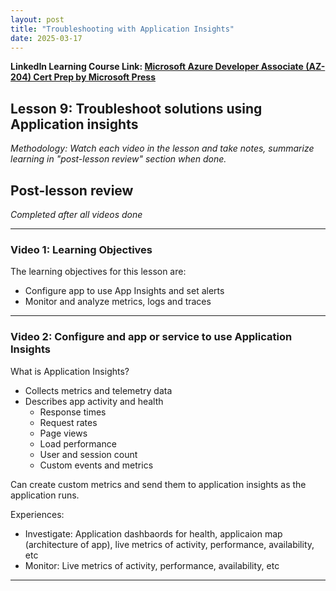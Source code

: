 ```yaml
---
layout: post
title: "Troubleshooting with Application Insights"
date: 2025-03-17
---
```


**LinkedIn Learning Course Link: [Microsoft Azure Developer Associate (AZ-204) Cert Prep by Microsoft Press](https://www.linkedin.com/learning/microsoft-azure-developer-associate-az-204-cert-prep-by-microsoft-press/)**

## Lesson 9: Troubleshoot solutions using Application insights

*Methodology: Watch each video in the lesson and take notes, summarize learning in "post-lesson review" section when done.*

## Post-lesson review
*Completed after all videos done*

<hr/>

### Video 1: Learning Objectives

The learning objectives for this lesson are:
- Configure app to use App Insights and set alerts
- Monitor and analyze metrics, logs and traces

<hr/>

### Video 2: Configure and app or service to use Application Insights

What is Application Insights?
- Collects metrics and telemetry data
- Describes app activity and health
    - Response times
    - Request rates
    - Page views
    - Load performance
    - User and session count
    - Custom events and metrics

Can create custom metrics and send them to application insights as the application runs.

Experiences:
- Investigate: Application dashbaords for health, applicaion map (architecture of app), live metrics of activity, performance, availability, etc
- Monitor: Live metrics of activity, performance, availability, etc



<hr />